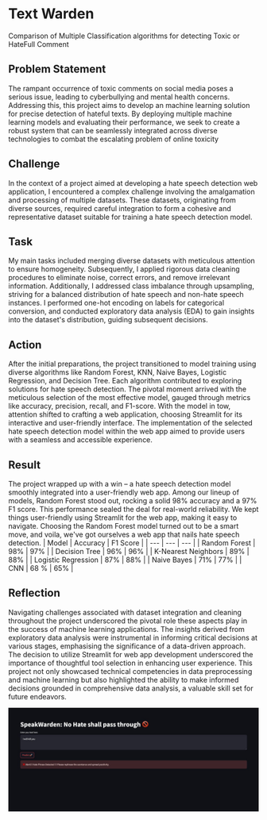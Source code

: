 # Text Warden
Comparison of Multiple Classification algorithms for detecting Toxic or HateFull Comment

## Problem Statement
The rampant occurrence of toxic comments on social media poses a serious issue, leading to cyberbullying and mental health concerns. Addressing this, this project aims to develop an machine learning solution for precise detection of hateful texts. By deploying multiple machine learning models and evaluating their performance, we seek to create a robust system that can be seamlessly integrated across diverse technologies to combat the escalating problem of online toxicity

## Challenge
In the context of a project aimed at developing a hate speech detection web application, I encountered a complex challenge involving the amalgamation and processing of multiple datasets. These datasets, originating from diverse sources, required careful integration to form a cohesive and representative dataset suitable for training a hate speech detection model.

## Task
My main tasks included merging diverse datasets with meticulous attention to ensure homogeneity. Subsequently, I applied rigorous data cleaning procedures to eliminate noise, correct errors, and remove irrelevant information. Additionally, I addressed class imbalance through upsampling, striving for a balanced distribution of hate speech and non-hate speech instances. I performed one-hot encoding on labels for categorical conversion, and conducted exploratory data analysis (EDA) to gain insights into the dataset's distribution, guiding subsequent decisions.

## Action
After the initial preparations, the project transitioned to model training using diverse algorithms like Random Forest, KNN, Naive Bayes, Logistic Regression, and Decision Tree. Each algorithm contributed to exploring solutions for hate speech detection. The pivotal moment arrived with the meticulous selection of the most effective model, gauged through metrics like accuracy, precision, recall, and F1-score. With the model in tow, attention shifted to crafting a web application, choosing Streamlit for its interactive and user-friendly interface. The implementation of the selected hate speech detection model within the web app aimed to provide users with a seamless and accessible experience.

## Result
The project wrapped up with a win – a hate speech detection model smoothly integrated into a user-friendly web app. Among our lineup of models, Random Forest stood out, rocking a solid 98% accuracy and a 97% F1 score. This performance sealed the deal for real-world reliability. We kept things user-friendly using Streamlit for the web app, making it easy to navigate. Choosing the Random Forest model turned out to be a smart move, and voila, we've got ourselves a web app that nails hate speech detection.
| Model | Accuracy | F1 Score |
| --- | --- | --- |
| Random Forest | 98% | 97% |
| Decision Tree | 96% | 96% |
| K-Nearest Neighbors | 89% | 88% |
| Logistic Regression | 87% | 88% |
| Naive Bayes | 71% | 77% |
| CNN | 68 % | 65% |

## Reflection
Navigating challenges associated with dataset integration and cleaning throughout the project underscored the pivotal role these aspects play in the success of machine learning applications. The insights derived from exploratory data analysis were instrumental in informing critical decisions at various stages, emphasising the significance of a data-driven approach. The decision to utilize Streamlit for web app development underscored the importance of thoughtful tool selection in enhancing user experience. This project not only showcased technical competencies in data preprocessing and machine learning but also highlighted the ability to make informed decisions grounded in comprehensive data analysis, a valuable skill set for future endeavors.


![image alt](https://github.com/Ankita-Selokar/Text_Warden/blob/420d5009603e85e58fe7481bcf5c7677c46a1b34/TextWarden_HateDetected.jpg)
